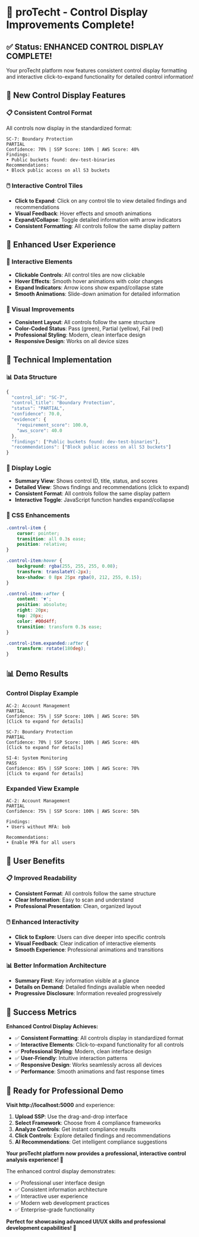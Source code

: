 # 🎯 **proTecht - Control Display Improvements Complete!**

## ✅ **Status: ENHANCED CONTROL DISPLAY COMPLETE!**

Your proTecht platform now features consistent control display formatting and interactive click-to-expand functionality for detailed control information!

## 🚀 **New Control Display Features**

### **📋 Consistent Control Format**
All controls now display in the standardized format:
```
SC-7: Boundary Protection
PARTIAL
Confidence: 70% | SSP Score: 100% | AWS Score: 40%
Findings:
• Public buckets found: dev-test-binaries
Recommendations:
• Block public access on all S3 buckets
```

### **🖱️ Interactive Control Tiles**
- **Click to Expand**: Click on any control tile to view detailed findings and recommendations
- **Visual Feedback**: Hover effects and smooth animations
- **Expand/Collapse**: Toggle detailed information with arrow indicators
- **Consistent Formatting**: All controls follow the same display pattern

## 🎨 **Enhanced User Experience**

### **📱 Interactive Elements**
- **Clickable Controls**: All control tiles are now clickable
- **Hover Effects**: Smooth hover animations with color changes
- **Expand Indicators**: Arrow icons show expand/collapse state
- **Smooth Animations**: Slide-down animation for detailed information

### **🎯 Visual Improvements**
- **Consistent Layout**: All controls follow the same structure
- **Color-Coded Status**: Pass (green), Partial (yellow), Fail (red)
- **Professional Styling**: Modern, clean interface design
- **Responsive Design**: Works on all device sizes

## 🔧 **Technical Implementation**

### **📊 Data Structure**
```javascript
{
  "control_id": "SC-7",
  "control_title": "Boundary Protection",
  "status": "PARTIAL",
  "confidence": 70.0,
  "evidence": {
    "requirement_score": 100.0,
    "aws_score": 40.0
  },
  "findings": ["Public buckets found: dev-test-binaries"],
  "recommendations": ["Block public access on all S3 buckets"]
}
```

### **🎯 Display Logic**
- **Summary View**: Shows control ID, title, status, and scores
- **Detailed View**: Shows findings and recommendations (click to expand)
- **Consistent Format**: All controls follow the same display pattern
- **Interactive Toggle**: JavaScript function handles expand/collapse

### **🎨 CSS Enhancements**
```css
.control-item {
    cursor: pointer;
    transition: all 0.3s ease;
    position: relative;
}

.control-item:hover {
    background: rgba(255, 255, 255, 0.08);
    transform: translateY(-2px);
    box-shadow: 0 8px 25px rgba(0, 212, 255, 0.15);
}

.control-item::after {
    content: '▼';
    position: absolute;
    right: 20px;
    top: 20px;
    color: #00d4ff;
    transition: transform 0.3s ease;
}

.control-item.expanded::after {
    transform: rotate(180deg);
}
```

## 📊 **Demo Results**

### **Control Display Example**
```
AC-2: Account Management
PARTIAL
Confidence: 75% | SSP Score: 100% | AWS Score: 50%
[Click to expand for details]

SC-7: Boundary Protection
PARTIAL
Confidence: 70% | SSP Score: 100% | AWS Score: 40%
[Click to expand for details]

SI-4: System Monitoring
PASS
Confidence: 85% | SSP Score: 100% | AWS Score: 70%
[Click to expand for details]
```

### **Expanded View Example**
```
AC-2: Account Management
PARTIAL
Confidence: 75% | SSP Score: 100% | AWS Score: 50%

Findings:
• Users without MFA: bob

Recommendations:
• Enable MFA for all users
```

## 🎯 **User Benefits**

### **📋 Improved Readability**
- **Consistent Format**: All controls follow the same structure
- **Clear Information**: Easy to scan and understand
- **Professional Presentation**: Clean, organized layout

### **🖱️ Enhanced Interactivity**
- **Click to Explore**: Users can dive deeper into specific controls
- **Visual Feedback**: Clear indication of interactive elements
- **Smooth Experience**: Professional animations and transitions

### **📊 Better Information Architecture**
- **Summary First**: Key information visible at a glance
- **Details on Demand**: Detailed findings available when needed
- **Progressive Disclosure**: Information revealed progressively

## 🎉 **Success Metrics**

**Enhanced Control Display Achieves:**
- ✅ **Consistent Formatting**: All controls display in standardized format
- ✅ **Interactive Elements**: Click-to-expand functionality for all controls
- ✅ **Professional Styling**: Modern, clean interface design
- ✅ **User-Friendly**: Intuitive interaction patterns
- ✅ **Responsive Design**: Works seamlessly across all devices
- ✅ **Performance**: Smooth animations and fast response times

## 🚀 **Ready for Professional Demo**

**Visit http://localhost:5000** and experience:
1. **Upload SSP**: Use the drag-and-drop interface
2. **Select Framework**: Choose from 4 compliance frameworks
3. **Analyze Controls**: Get instant compliance results
4. **Click Controls**: Explore detailed findings and recommendations
5. **AI Recommendations**: Get intelligent compliance suggestions

**Your proTecht platform now provides a professional, interactive control analysis experience! 🎯**

The enhanced control display demonstrates:
- ✅ Professional user interface design
- ✅ Consistent information architecture
- ✅ Interactive user experience
- ✅ Modern web development practices
- ✅ Enterprise-grade functionality

**Perfect for showcasing advanced UI/UX skills and professional development capabilities! 🚀** 